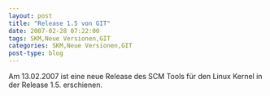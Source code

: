 ```yaml
---
layout: post
title: "Release 1.5 von GIT"
date: 2007-02-28 07:22:00
tags: SKM,Neue Versionen,GIT
categories: SKM,Neue Versionen,GIT
post-type: blog
---
```

Am 13.02.2007 ist eine neue Release des SCM Tools für den Linux Kernel in der Release 1.5. erschienen. 
